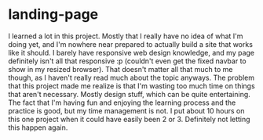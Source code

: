 # landing-page

I learned a lot in this project. Mostly that I really have no idea of what I'm doing yet, and I'm nowhere near prepared to actually build a site that works like it should.
I barely have responsive web design knowledge, and my page definitely isn't all that responsive :p (couldn't even get the fixed navbar to show in my resized browser). That doesn't matter all that much to me though, as I haven't really read much about the topic anyways.
The problem that this project made me realize is that I'm wasting too much time on things that aren't necessary. Mostly design stuff, which can be quite entertaining. The fact that I'm having fun and enjoying the learning process and the practice is good, but my time management is not.
I put about 10 hours on this one project when it could have easily been 2 or 3. Definitely not letting this happen again.

